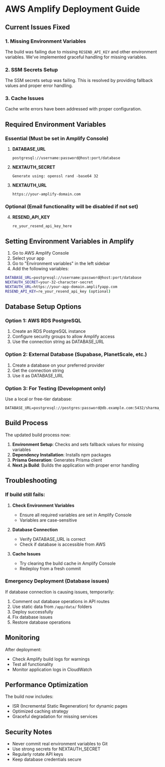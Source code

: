 # AWS Amplify Deployment Guide

## Current Issues Fixed

### 1. Missing Environment Variables
The build was failing due to missing `RESEND_API_KEY` and other environment variables. We've implemented graceful handling for missing variables.

### 2. SSM Secrets Setup
The SSM secrets setup was failing. This is resolved by providing fallback values and proper error handling.

### 3. Cache Issues
Cache write errors have been addressed with proper configuration.

## Required Environment Variables

### Essential (Must be set in Amplify Console)

1. **DATABASE_URL**
   ```
   postgresql://username:password@host:port/database
   ```

2. **NEXTAUTH_SECRET**
   ```
   Generate using: openssl rand -base64 32
   ```

3. **NEXTAUTH_URL**
   ```
   https://your-amplify-domain.com
   ```

### Optional (Email functionality will be disabled if not set)

4. **RESEND_API_KEY**
   ```
   re_your_resend_api_key_here
   ```

## Setting Environment Variables in Amplify

1. Go to AWS Amplify Console
2. Select your app
3. Go to "Environment variables" in the left sidebar
4. Add the following variables:

```bash
DATABASE_URL=postgresql://username:password@host:port/database
NEXTAUTH_SECRET=your-32-character-secret
NEXTAUTH_URL=https://your-app-domain.amplifyapp.com
RESEND_API_KEY=re_your_resend_api_key (optional)
```

## Database Setup Options

### Option 1: AWS RDS PostgreSQL
1. Create an RDS PostgreSQL instance
2. Configure security groups to allow Amplify access
3. Use the connection string as DATABASE_URL

### Option 2: External Database (Supabase, PlanetScale, etc.)
1. Create a database on your preferred provider
2. Get the connection string
3. Use it as DATABASE_URL

### Option 3: For Testing (Development only)
Use a local or free-tier database:
```
DATABASE_URL=postgresql://postgres:password@db.example.com:5432/sharma_space
```

## Build Process

The updated build process now:

1. **Environment Setup**: Checks and sets fallback values for missing variables
2. **Dependency Installation**: Installs npm packages
3. **Prisma Generation**: Generates Prisma client
4. **Next.js Build**: Builds the application with proper error handling

## Troubleshooting

### If build still fails:

1. **Check Environment Variables**
   - Ensure all required variables are set in Amplify Console
   - Variables are case-sensitive

2. **Database Connection**
   - Verify DATABASE_URL is correct
   - Check if database is accessible from AWS

3. **Cache Issues**
   - Try clearing the build cache in Amplify Console
   - Redeploy from a fresh commit

### Emergency Deployment (Database issues)

If database connection is causing issues, temporarily:

1. Comment out database operations in API routes
2. Use static data from `/app/data/` folders
3. Deploy successfully
4. Fix database issues
5. Restore database operations

## Monitoring

After deployment:
- Check Amplify build logs for warnings
- Test all functionality
- Monitor application logs in CloudWatch

## Performance Optimization

The build now includes:
- ISR (Incremental Static Regeneration) for dynamic pages
- Optimized caching strategy
- Graceful degradation for missing services

## Security Notes

- Never commit real environment variables to Git
- Use strong secrets for NEXTAUTH_SECRET
- Regularly rotate API keys
- Keep database credentials secure

